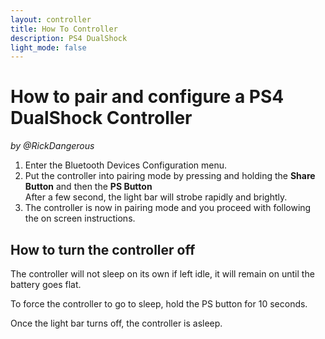 ```yaml
---
layout: controller
title: How To Controller
description: PS4 DualShock
light_mode: false
---
```


# How to pair and configure a PS4 DualShock Controller
_by @RickDangerous_

1. Enter the Bluetooth Devices Configuration menu.
2. Put the controller into pairing mode by pressing and holding the **Share Button** and then the **PS Button**  
After a few second, the light bar will strobe rapidly and brightly.
3. The controller is now in pairing mode and you proceed with following the on screen instructions.

## How to turn the controller off

The controller will not sleep on its own if left idle, it will remain on until the battery goes flat.

To force the controller to go to sleep, hold the PS button for 10 seconds.

Once the light bar turns off, the controller is asleep.
